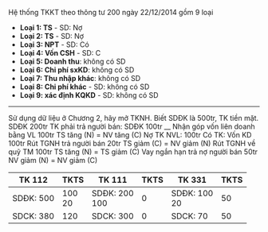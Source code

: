 Hệ thống TKKT theo thông tư 200 ngày 22/12/2014 gồm 9 loại
- **Loại 1: TS** - SD: Nợ  
- **Loại 2: TS** - SD: Nợ
- **Loại 3: NPT** - SD: Có
- **Loại 4: Vốn CSH** - SD: C
- **Loại 5: Doanh thu**: không có SD
- **Loại 6: Chi phí sxKD**: không có SD
- **Loại 7: Thu nhập khác**: không có SD
- **Loại 8: Chi phí khác** - SD: không có SD
- **Loại 9: xác định KQKD** - SD: không có SD
___
Sử dụng dữ liệu ở Chương 2, hãy mở TKNH. Biết SDĐK là 500tr, 
TK tiền mặt. SDĐK 200tr
TK phải trả người bán: SDĐK 100tr
__
Nhận góp vốn liên doanh bằng VL 100tr
	TS tăng (N) = NV tăng (C)
		Nợ TK NVL: 100tr
		Có TK: Vốn KD 100tr
Rút TGNH trả người bán 20tr
	TS giảm (C) = NV giảm (N)
Rút TGNH về quỹ TM 100tr 
	TS tăng (N) = TS giảm (C)
Vay ngắn hạn trả nợ người bán 50tr
	NV giảm (N) = NV giảm (C)

| TK 112        | TKTS      | TK 111           | TKTS | TK 331          | TKTS   |
| ------------- | --------- | ---------------- | ---- | --------------- | ------ |
| SDĐK: 500<br> | 100<br>20 | SDĐK: 200<br>100 | 0    | SDĐK: 100<br>20 | 50<br> |
| SDCK: 380     | 120       | SDCK: 300        | 0    | SDCK: 70        | 50     |
